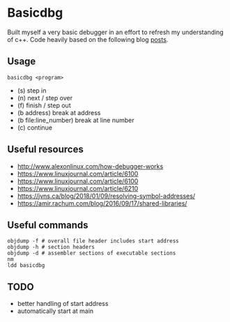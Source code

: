 # Basicdbg

Built myself a very basic debugger in an effort to refresh my understanding of c++.
Code heavily based on the following blog [posts](https://blog.tartanllama.xyz/writing-a-linux-debugger-setup/).

## Usage
```
basicdbg <program>
```
- (s) step in
- (n) next / step over
- (f) finish / step out
- (b address) break at address
- (b file:line_number) break at line number
- (c) continue

## Useful resources
- http://www.alexonlinux.com/how-debugger-works
- https://www.linuxjournal.com/article/6100
- https://www.linuxjournal.com/article/6100
- https://www.linuxjournal.com/article/6210
- https://jvns.ca/blog/2018/01/09/resolving-symbol-addresses/
- https://amir.rachum.com/blog/2016/09/17/shared-libraries/

## Useful commands
```
objdump -f # overall file header includes start address
objdump -h # section headers
objdump -d # assembler sections of executable sections
nm
ldd basicdbg
```

## TODO
- better handling of start address
- automatically start at main
